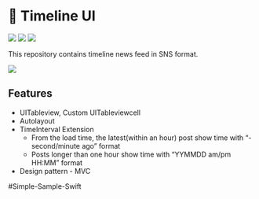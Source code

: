 # 📰 Timeline UI

![](https://img.shields.io/badge/Platform-iOS-green.svg)
![](https://img.shields.io/badge/swift-4.0-orange.svg)
![](https://img.shields.io/badge/Progress-Complete-blue.svg)

This repository contains timeline news feed in SNS format.

![](https://github.com/baecheese/Simple-Sample-Swift/blob/Project-01-Timeline/Resource/Project%201-TimeLine%20UI-Screenshot.png?raw=true)

## Features
* UITableview, Custom UITableviewcell
* Autolayout
* TimeInterval Extension
	* From the load time, the latest(within an hour) post show time with “- second/minute ago” format
	* Posts longer than one hour show time with “YYMMDD am/pm HH:MM” format
* Design pattern - MVC


#Simple-Sample-Swift